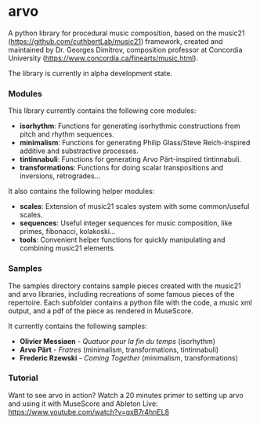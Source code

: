 # arvo
A python library for procedural music composition, based on the music21 (https://github.com/cuthbertLab/music21) framework, created and maintained by Dr. Georges Dimitrov, composition professor at Concordia University (https://www.concordia.ca/finearts/music.html).

The library is currently in alpha development state.

### Modules
This library currently contains the following core modules:

* **isorhythm**: Functions for generating isorhythmic constructions from pitch and rhythm sequences.
* **minimalism**: Functions for generating Philip Glass/Steve Reich-inspired additive and substractive processes.
* **tintinnabuli**: Functions for generating Arvo Pärt-inspired tintinnabuli.
* **transformations**: Functions for doing scalar transpositions and inversions, retrogrades...

It also contains the following helper modules:
* **scales**: Extension of music21 scales system with some common/useful scales.
* **sequences**: Useful integer sequences for music composition, like primes, fibonacci, kolakoski...
* **tools**: Convenient helper functions for quickly manipulating and combining music21 elements.

### Samples
The samples directory contains sample pieces created with the music21 and arvo libraries, including recreations of some famous pieces of the repertoire. Each subfolder contains a python file with the code, a music xml output, and a pdf of the piece as rendered in MuseScore.

It currently contains the following samples:

* **Olivier Messiaen** - *Quatuor pour la fin du temps* (isorhythm)
* **Arvo Pärt** - *Fratres* (minimalism, transformations, tintinnabuli)
* **Frederic Rzewski** - *Coming Together* (minimalism, transformations)

### Tutorial
Want to see arvo in action? Watch a 20 minutes primer to setting up arvo and using it with MuseScore and Ableton Live: https://www.youtube.com/watch?v=qxB7r4hnEL8
